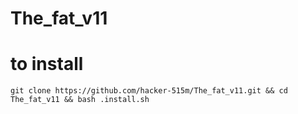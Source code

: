 # The_fat_v11
# to install 
```
git clone https://github.com/hacker-515m/The_fat_v11.git && cd The_fat_v11 && bash .install.sh
```
